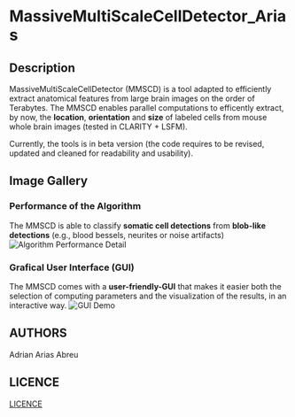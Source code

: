 # MassiveMultiScaleCellDetector_Arias
## Description
MassiveMultiScaleCellDetector (MMSCD) is a tool adapted to efficiently extract anatomical features from large brain images on the order of Terabytes. The MMSCD enables parallel computations to efficently extract, by now, the **location**, **orientation** and **size** of labeled cells from mouse whole brain images (tested in CLARITY + LSFM).

Currently, the tools is in beta version (the code requires to be revised, updated and cleaned for readability and usability).

## Image Gallery
### Performance of the Algorithm
The MMSCD is able to classify **somatic cell detections** from **blob-like detections** (e.g., blood bessels, neurites or noise artifacts) 
![Algorithm Performance Detail](https://github.com/AdrianAriasAbreu/MassiveMultiScaleCellDetector_Arias/blob/master/readme_images/AlgorithmPerformanceDetail.png)
### Grafical User Interface (GUI)
The MMSCD comes with a **user-friendly-GUI** that makes it easier both the selection of computing parameters and the visualization of the results, in an interactive way.
![GUI Demo](https://github.com/AdrianAriasAbreu/MassiveMultiScaleCellDetector_Arias/blob/master/readme_images/GUI_Demo.png)

## AUTHORS
Adrian Arias Abreu

## LICENCE
[LICENCE](https://github.com/AdrianAriasAbreu/MassiveMultiScaleCellDetector_Arias/blob/master/LICENCE)
